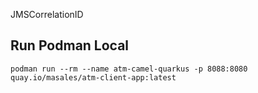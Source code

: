 JMSCorrelationID


## Run Podman Local
```shell
podman run --rm --name atm-camel-quarkus -p 8088:8080 quay.io/masales/atm-client-app:latest
```
